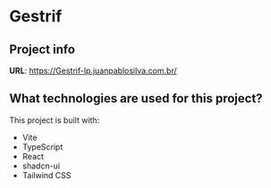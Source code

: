 # Gestrif

## Project info

**URL**: https://Gestrif-lp.juanpablosilva.com.br/

## What technologies are used for this project?

This project is built with:

- Vite
- TypeScript
- React
- shadcn-ui
- Tailwind CSS
